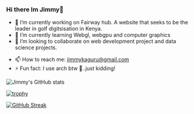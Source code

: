 ### Hi there Im Jimmy👋

- 🔭 I’m currently working on Fairway hub. A website that seeks to be the leader in golf digitsisation in Kenya.
- 🌱 I’m currently learning Webgl, webgpu and computer graphics
- 👯 I’m looking to collaborate on web development project and data science projects.
<!--
- 🤔 I’m looking for help with ...
- 💬 Ask me about ...
- 😄 Pronouns: ...
-->
- 📫 How to reach me: jimmykaguru@gmail.com
- ⚡ Fun fact: I use arch btw :rofl:..just kidding!

![Jimmy's GitHub stats](https://github-readme-stats.vercel.app/api?username=james-kaguru&theme=github_dark)

[![trophy](https://github-profile-trophy.vercel.app/?username=james-kaguru&theme=algolia)](https://github.com/james-kaguru/github-profile-trophy)

[![GitHub Streak](https://github-readme-streak-stats.herokuapp.com/?user=james-kaguru&theme=github_dark)](https://git.io/streak-stats)

<!--
**james-kaguru/james-kaguru** is a ✨ _special_ ✨ repository because its `README.md` (this file) appears on your GitHub profile.

Here are some ideas to get you started:

- 🔭 I’m currently working on ...
- 🌱 I’m currently learning ...
- 👯 I’m looking to collaborate on ...
- 🤔 I’m looking for help with ...
- 💬 Ask me about ...
- 📫 How to reach me: ...
- 😄 Pronouns: ...
- ⚡ Fun fact: ...
-->
